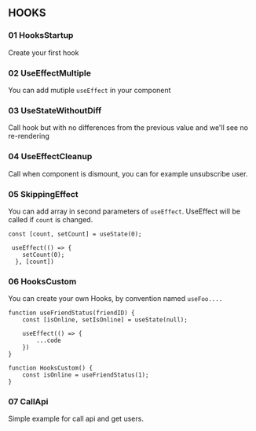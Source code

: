 ## HOOKS
### 01 HooksStartup

Create your first hook

### 02 UseEffectMultiple

You can add mutiple `useEffect` in your component


### 03 UseStateWithoutDiff

Call hook but with no differences from the previous value and we'll see no re-rendering

### 04 UseEffectCleanup

Call when component is dismount, you can for example unsubscribe user.

### 05 SkippingEffect

You can add array in second parameters of `useEffect`. UseEffect will be called if `count` is changed.

    const [count, setCount] = useState(0);

     useEffect(() => {
        setCount(0);
      }, [count])


### 06 HooksCustom

You can create your own Hooks, by convention named `useFoo....`

    function useFriendStatus(friendID) {
        const [isOnline, setIsOnline] = useState(null);
        
        useEffect(() => {
            ...code
        })
    }
    
    function HooksCustom() {
        const isOnline = useFriendStatus(1);
    }


### 07 CallApi

Simple example for call api and get users.

